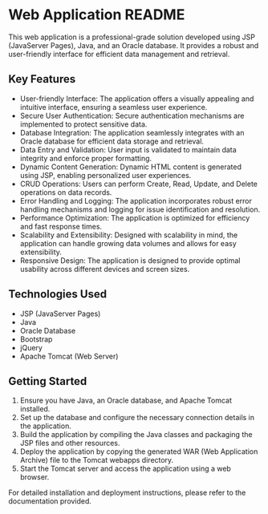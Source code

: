 # Web Application README

This web application is a professional-grade solution developed using JSP (JavaServer Pages), Java, and an Oracle database. It provides a robust and user-friendly interface for efficient data management and retrieval.

## Key Features

- User-friendly Interface: The application offers a visually appealing and intuitive interface, ensuring a seamless user experience.
- Secure User Authentication: Secure authentication mechanisms are implemented to protect sensitive data.
- Database Integration: The application seamlessly integrates with an Oracle database for efficient data storage and retrieval.
- Data Entry and Validation: User input is validated to maintain data integrity and enforce proper formatting.
- Dynamic Content Generation: Dynamic HTML content is generated using JSP, enabling personalized user experiences.
- CRUD Operations: Users can perform Create, Read, Update, and Delete operations on data records.
- Error Handling and Logging: The application incorporates robust error handling mechanisms and logging for issue identification and resolution.
- Performance Optimization: The application is optimized for efficiency and fast response times.
- Scalability and Extensibility: Designed with scalability in mind, the application can handle growing data volumes and allows for easy extensibility.
- Responsive Design: The application is designed to provide optimal usability across different devices and screen sizes.

## Technologies Used

- JSP (JavaServer Pages)
- Java
- Oracle Database
- Bootstrap
- jQuery
- Apache Tomcat (Web Server)

## Getting Started

1. Ensure you have Java, an Oracle database, and Apache Tomcat installed.
2. Set up the database and configure the necessary connection details in the application.
3. Build the application by compiling the Java classes and packaging the JSP files and other resources.
4. Deploy the application by copying the generated WAR (Web Application Archive) file to the Tomcat webapps directory.
5. Start the Tomcat server and access the application using a web browser.

For detailed installation and deployment instructions, please refer to the documentation provided.
